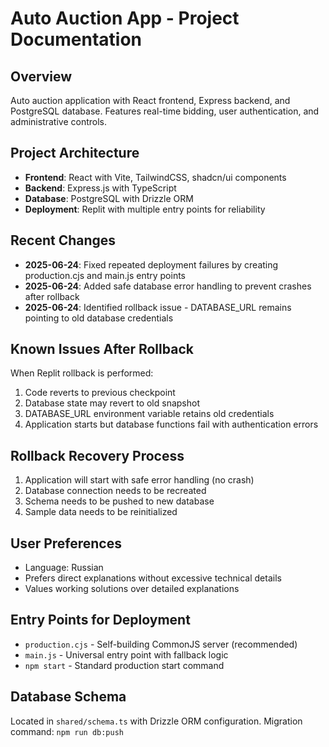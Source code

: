 # Auto Auction App - Project Documentation

## Overview
Auto auction application with React frontend, Express backend, and PostgreSQL database. Features real-time bidding, user authentication, and administrative controls.

## Project Architecture
- **Frontend**: React with Vite, TailwindCSS, shadcn/ui components
- **Backend**: Express.js with TypeScript
- **Database**: PostgreSQL with Drizzle ORM
- **Deployment**: Replit with multiple entry points for reliability

## Recent Changes
- **2025-06-24**: Fixed repeated deployment failures by creating production.cjs and main.js entry points
- **2025-06-24**: Added safe database error handling to prevent crashes after rollback
- **2025-06-24**: Identified rollback issue - DATABASE_URL remains pointing to old database credentials

## Known Issues After Rollback
When Replit rollback is performed:
1. Code reverts to previous checkpoint
2. Database state may revert to old snapshot
3. DATABASE_URL environment variable retains old credentials
4. Application starts but database functions fail with authentication errors

## Rollback Recovery Process
1. Application will start with safe error handling (no crash)
2. Database connection needs to be recreated
3. Schema needs to be pushed to new database
4. Sample data needs to be reinitialized

## User Preferences
- Language: Russian
- Prefers direct explanations without excessive technical details
- Values working solutions over detailed explanations

## Entry Points for Deployment
- `production.cjs` - Self-building CommonJS server (recommended)
- `main.js` - Universal entry point with fallback logic
- `npm start` - Standard production start command

## Database Schema
Located in `shared/schema.ts` with Drizzle ORM configuration.
Migration command: `npm run db:push`